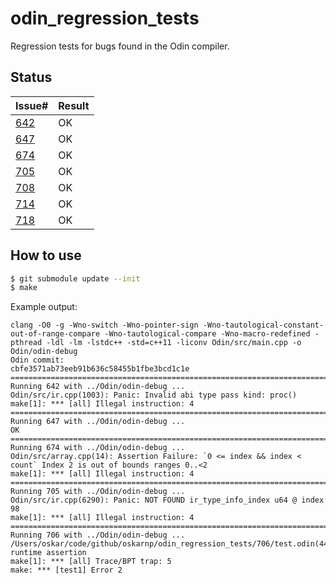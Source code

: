 # odin_regression_tests

Regression tests for bugs found in the Odin compiler.

## Status

|                        Issue#                       |                                         Result                                        |
|-----------------------------------------------------|---------------------------------------------------------------------------------------|
| [642](https://github.com/odin-lang/Odin/issues/642) | OK                                                                                    |
| [647](https://github.com/odin-lang/Odin/issues/647) | OK                                                                                    |
| [674](https://github.com/odin-lang/Odin/issues/674) | OK                                                                                    |
| [705](https://github.com/odin-lang/Odin/issues/705) | OK                                                                                    |
| [708](https://github.com/odin-lang/Odin/issues/708) | OK                                                                                    |
| [714](https://github.com/odin-lang/Odin/issues/714) | OK            																		  |
| [718](https://github.com/odin-lang/Odin/issues/718) | OK            																		  |

## How to use

```sh
$ git submodule update --init
$ make
```

Example output:

```
clang -O0 -g -Wno-switch -Wno-pointer-sign -Wno-tautological-constant-out-of-range-compare -Wno-tautological-compare -Wno-macro-redefined -pthread -ldl -lm -lstdc++ -std=c++11 -liconv Odin/src/main.cpp -o Odin/odin-debug
Odin commit:
cbfe3571ab73eeb91b636c58455b1fbe3bcd1c1e
================================================================================
Running 642 with ../Odin/odin-debug ...
Odin/src/ir.cpp(1003): Panic: Invalid abi type pass kind: proc()
make[1]: *** [all] Illegal instruction: 4
================================================================================
Running 647 with ../Odin/odin-debug ...
OK
================================================================================
Running 674 with ../Odin/odin-debug ...
Odin/src/array.cpp(14): Assertion Failure: `0 <= index && index < count` Index 2 is out of bounds ranges 0..<2
make[1]: *** [all] Illegal instruction: 4
================================================================================
Running 705 with ../Odin/odin-debug ...
Odin/src/ir.cpp(6290): Panic: NOT FOUND ir_type_info_index u64 @ index 98
make[1]: *** [all] Illegal instruction: 4
================================================================================
Running 706 with ../Odin/odin-debug ...
/Users/oskar/code/github/oskarnp/odin_regression_tests/706/test.odin(44:2) runtime assertion
make[1]: *** [all] Trace/BPT trap: 5
make: *** [test1] Error 2
```
